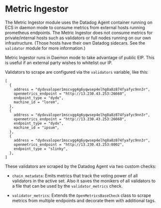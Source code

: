 # Metric Ingestor

The Metric Ingestor module uses the Datadog Agent container running on ECS in daemon mode to
consume metrics from external hosts running prometheus endpoints. The Metric Ingestor does not
consume metrics for private/internal hosts such as validators or full nodes running on our
own infrastructure. (Those hosts have their own Datadog sidecars. See the `validator` module for
more information.)

Metric Ingestor runs in Daemon mode to take advantage of public EIP. This is useful if an external
party wishes to whitelist our IP.

Validators to scrape are configured via the `validators` variable, like this:

```hcl
[
  {
    address = "dydxvaloper1mscvgg4g6yqwsep4elhg8a8z874fyafyc9nn3r", 
    openmetrics_endpoint = "http://13.230.43.253:26660",
    endpoint_type = "dydx",
    machine_id = "lorem",
  },
  {
    address = "dydxvaloper1mscvgg4g6yqwsep4elhg8a8z874fyafyc9nn3r", 
    openmetrics_endpoint = "http://13.230.43.253:26660",
    endpoint_type = "dydx",
    machine_id = "ipsum",
  },
  {
    address = "dydxvaloper1mscvgg4g6yqwsep4elhg8a8z874fyafyc9nn3r", 
    openmetrics_endpoint = "http://13.230.43.253:8002",
    endpoint_type = "slinky",
  },
]
```

These validators are scraped by the Datadog Agent via two custom checks:

- `chain_metadata`: Emits metrics that track the voting power of all validators in the active set. Also it saves the monikers of all validators to a file that can be used by the `validator_metrics` check.

- `validator_metrics`: Extends the `OpenMetricsBaseCheck` class to scrape metrics from multiple endpoints and decorate them with additional tags.